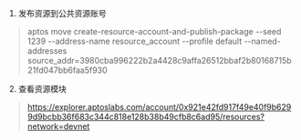 1. 发布资源到公共资源账号
> aptos move create-resource-account-and-publish-package --seed 1239 --address-name resource_account --profile default --named-addresses source_addr=3980cba996222b2a4428c9affa26512bbaf2b80168715b21fd047bb6faa5f930

2. 查看资源模块
> https://explorer.aptoslabs.com/account/0x921e42fd917f49e40f9b6299d9bcbb36f683c344c818e128b38b49cfb8c6ad95/resources?network=devnet